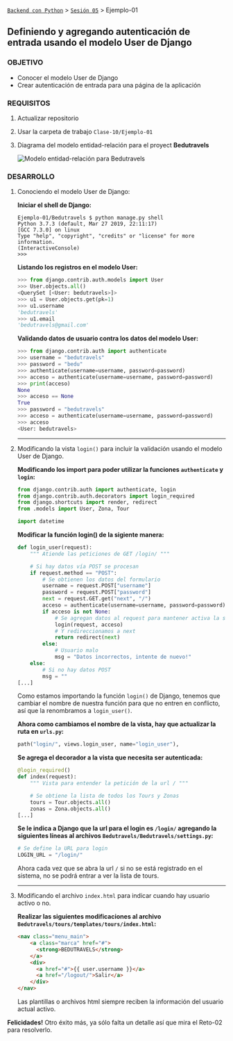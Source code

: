 [`Backend con Python`](../../Readme.md) > [`Sesión 05`](../Readme.md) > Ejemplo-01
## Definiendo y agregando autenticación de entrada usando el modelo User de Django

### OBJETIVO
- Conocer el modelo User de Django
- Crear autenticación de entrada para una página de la aplicación

### REQUISITOS
1. Actualizar repositorio
1. Usar la carpeta de trabajo `Clase-10/Ejemplo-01`
1. Diagrama del modelo entidad-relación para el proyect __Bedutravels__

   ![Modelo entidad-relación para Bedutravels](assets/bedutravels-modelo-er.jpg)

### DESARROLLO
1. Conociendo el modelo User de Django:

   __Iniciar el shell de Django:__
   ```console
   Ejemplo-01/Bedutravels $ python manage.py shell
   Python 3.7.3 (default, Mar 27 2019, 22:11:17)
   [GCC 7.3.0] on linux
   Type "help", "copyright", "credits" or "license" for more information.
   (InteractiveConsole)
   >>>
   ```

   __Listando los registros en el modelo User:__

   ```python
   >>> from django.contrib.auth.models import User
   >>> User.objects.all()
   <QuerySet [<User: bedutravels>]>
   >>> u1 = User.objects.get(pk=1)
   >>> u1.username
   'bedutravels'
   >>> u1.email
   'bedutravels@gmail.com'
   ```

   __Validando datos de usuario contra los datos del modelo User:__

   ```python
   >>> from django.contrib.auth import authenticate
   >>> username = "bedutravels"
   >>> password = "bedu"
   >>> authenticate(username=username, password=password)
   >>> acceso = authenticate(username=username, password=password)
   >>> print(acceso)
   None
   >>> acceso == None
   True
   >>> password = "bedutravels"
   >>> acceso = authenticate(username=username, password=password)
   >>> acceso
   <User: bedutravels>
   ```
   ***

1. Modificando la vista `login()` para incluir la validación usando el modelo User de Django.

   __Modificando los import para poder utilizar la funciones `authenticate` y `login`:__
   ```python
   from django.contrib.auth import authenticate, login
   from django.contrib.auth.decorators import login_required
   from django.shortcuts import render, redirect
   from .models import User, Zona, Tour

   import datetime
   ```

   __Modificar la función login() de la sigiente manera:__
   ```python
   def login_user(request):
       """ Atiende las peticiones de GET /login/ """

       # Si hay datos vía POST se procesan
       if request.method == "POST":
           # Se obtienen los datos del formulario
           username = request.POST["username"]
           password = request.POST["password"]
           next = request.GET.get("next", "/")
           acceso = authenticate(username=username, password=password)
           if acceso is not None:
               # Se agregan datos al request para mantener activa la sesión
               login(request, acceso)
               # Y redireccionamos a next
               return redirect(next)
           else:
               # Usuario malo
               msg = "Datos incorrectos, intente de nuevo!"
       else:
           # Si no hay datos POST
           msg = ""
   [...]
   ```
   Como estamos importando la función `login()` de Django, tenemos que cambiar el nombre de nuestra función para que no entren en conflicto, así que la renombramos a `login_user()`.

   __Ahora como cambiamos el nombre de la vista, hay que actualizar la ruta en `urls.py`:__
   ```python
   path("login/", views.login_user, name="login_user"),
   ```

   __Se agrega el decorador a la vista que necesita ser autenticada:__
   ```python
   @login_required()
   def index(request):
       """ Vista para entender la petición de la url / """

       # Se obtiene la lista de todos los Tours y Zonas
       tours = Tour.objects.all()
       zonas = Zona.objects.all()
   [...]
   ```

   __Se le indica a Django que la url para el login es `/login/` agregando la siguientes líneas al archivos `Bedutravels/Bedutravels/settings.py`:__
   ```python
   # Se define la URL para login
   LOGIN_URL = "/login/"
   ```

   Ahora cada vez que se abra la url `/` si no se está registrado en el sistema, no se podrá entrar a ver la lista de tours.
   ***

1. Modificando el archivo `index.html` para indicar cuando hay usuario activo o no.

   __Realizar las siguientes modificaciones al archivo `Bedutravels/tours/templates/tours/index.html`:__
   ```html
   <nav class="menu_main">
       <a class="marca" href="#">
         <strong>BEDUTRAVELS</strong>
       </a>
       <div>
         <a href="#">{{ user.username }}</a>
         <a href="/logout/">Salir</a>
       </div>
   </nav>
   ```
   Las plantillas o archivos html siempre reciben la información del usuario actual activo.

__Felicidades!__ Otro éxito más, ya sólo falta un detalle así que mira el Reto-02 para resolverlo.
